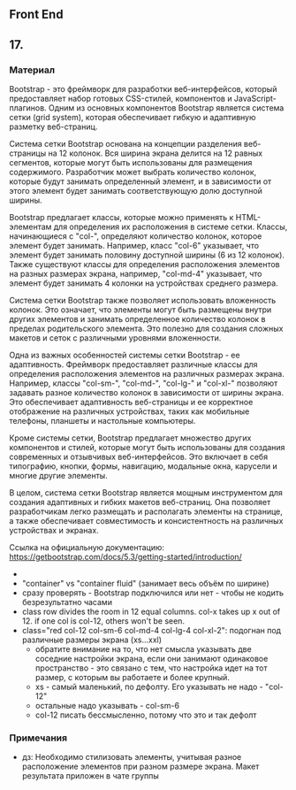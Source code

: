 ## Front End
## 17. 

### Материал
Bootstrap - это фреймворк для разработки веб-интерфейсов, который предоставляет набор готовых CSS-стилей, компонентов и JavaScript-плагинов. Одним из основных компонентов Bootstrap является система сетки (grid system), которая обеспечивает гибкую и адаптивную разметку веб-страниц.

Система сетки Bootstrap основана на концепции разделения веб-страницы на 12 колонок. Вся ширина экрана делится на 12 равных сегментов, которые могут быть использованы для размещения содержимого. Разработчик может выбрать количество колонок, которые будут занимать определенный элемент, и в зависимости от этого элемент будет занимать соответствующую долю доступной ширины.

Bootstrap предлагает классы, которые можно применять к HTML-элементам для определения их расположения в системе сетки. Классы, начинающиеся с "col-", определяют количество колонок, которое элемент будет занимать. Например, класс "col-6" указывает, что элемент будет занимать половину доступной ширины (6 из 12 колонок). Также существуют классы для определения расположения элементов на разных размерах экрана, например, "col-md-4" указывает, что элемент будет занимать 4 колонки на устройствах среднего размера.

Система сетки Bootstrap также позволяет использовать вложенность колонок. Это означает, что элементы могут быть размещены внутри других элементов и занимать определенное количество колонок в пределах родительского элемента. Это полезно для создания сложных макетов и сеток с различными уровнями вложенности.

Одна из важных особенностей системы сетки Bootstrap - ее адаптивность. Фреймворк предоставляет различные классы для определения расположения элементов на различных размерах экрана. Например, классы "col-sm-", "col-md-", "col-lg-" и "col-xl-" позволяют задавать разное количество колонок в зависимости от ширины экрана. Это обеспечивает адаптивность веб-страницы и ее корректное отображение на различных устройствах, таких как мобильные телефоны, планшеты и настольные компьютеры.

Кроме системы сетки, Bootstrap предлагает множество других компонентов и стилей, которые могут быть использованы для создания современных и отзывчивых веб-интерфейсов. Это включает в себя типографию, кнопки, формы, навигацию, модальные окна, карусели и многие другие элементы.

В целом, система сетки Bootstrap является мощным инструментом для создания адаптивных и гибких макетов веб-страниц. Она позволяет разработчикам легко размещать и располагать элементы на странице, а также обеспечивает совместимость и консистентность на различных устройствах и экранах.

Ссылка на официальную документацию: https://getbootstrap.com/docs/5.3/getting-started/introduction/


*
* "container" vs "container fluid" (занимает весь объём по ширине)
* сразу проверять - Bootstrap подключился или нет - чтобы не кодить безрезультатно часами
* class row divides the room in 12 equal columns. col-x takes up x out of 12. if one col is col-12, others won't be seen.
* class="red col-12 col-sm-6 col-md-4 col-lg-4 col-xl-2": подогнан под различные размеры экрана (xs...xxl)
    * обратите внимание на то, что нет смысла указывать две соседние настройки экрана, если они занимают одинаковое пространство - это связано с тем, что настройка идет на тот размер, с которым вы работаете и более крупный.
    * xs - самый маленький, по дефолту. Его указывать не надо - "col-12"
    * остальные надо указывать - col-sm-6
    * col-12 писать бессмысленно, потому что это и так дефолт



### Примечания
* дз: Необходимо стилизовать элементы, учитывая разное расположение элементов при разном размере экрана. Макет результата приложен в чате группы
